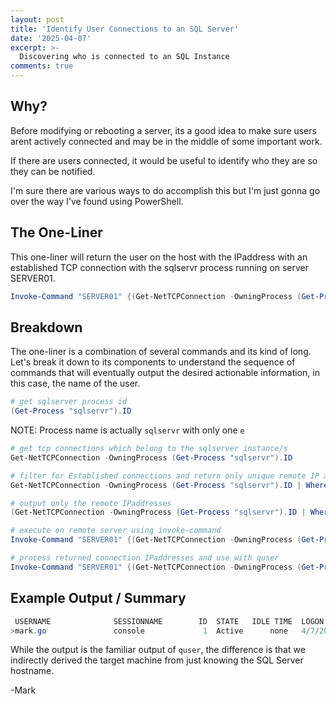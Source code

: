```yaml
---
layout: post
title: 'Identify User Connections to an SQL Server'
date: '2025-04-07'
excerpt: >-
  Discovering who is connected to an SQL Instance
comments: true
---
```


## Why?

Before modifying or rebooting a server, its a good idea to make sure users arent actively connected and may be in the middle of some important work. 

If there are users connected, it would be useful to identify who they are so they can be notified. 

I'm sure there are various ways to do accomplish this but I'm just gonna go over the way I've found using PowerShell. 

## The One-Liner

This one-liner will return the user on the host with the IPaddress with an established TCP connection with the sqlservr process running on server SERVER01.

```powershell
Invoke-Command "SERVER01" {(Get-NetTCPConnection -OwningProcess (Get-Process "sqlservr").ID | Where-Object State -eq "Established" | Select-Object RemoteAddress -Unique).RemoteAddress} | Foreach-Object {quser /server:$_}
```
## Breakdown

The one-liner is a combination of several commands and its kind of long. Let's break it down to its components to understand the sequence of commands that will eventually output the desired actionable information, in this case, the name of the user. 

```powershell
# get sqlserver process id
(Get-Process "sqlservr").ID
```
NOTE: Process name is actually `sqlservr` with only one `e`

```powershell
# get tcp connections which belong to the sqlserver instance/s
Get-NetTCPConnection -OwningProcess (Get-Process "sqlservr").ID
```

```powershell
# filter for Established connections and return only unique remote IP address
Get-NetTCPConnection -OwningProcess (Get-Process "sqlservr").ID | Where-Object State -eq "Established" | Select-Object RemoteAddress -Unique
```

```powershell
# output only the remote IPaddresses
(Get-NetTCPConnection -OwningProcess (Get-Process "sqlservr").ID | Where-Object State -eq "Established" | Select-Object RemoteAddress -Unique).RemoteAddress
```

```powershell
# execute on remote server using invoke-command
Invoke-Command "SERVER01" {(Get-NetTCPConnection -OwningProcess (Get-Process "sqlservr").ID | Where-Object State -eq "Established" | Select-Object RemoteAddress -Unique).RemoteAddress}
```

```powershell
# process returned connection IPaddresses and use with quser
Invoke-Command "SERVER01" {(Get-NetTCPConnection -OwningProcess (Get-Process "sqlservr").ID | Where-Object State -eq "Established" | Select-Object RemoteAddress -Unique).RemoteAddress} | Foreach-Object {quser /server:$_}
```

## Example Output / Summary

```powershell
 USERNAME              SESSIONNAME        ID  STATE   IDLE TIME  LOGON TIME
>mark.go               console             1  Active      none   4/7/2025 6:34 AM
```
While the output is the familiar output of `quser`, the difference is that we indirectly derived the target machine from just knowing the SQL Server hostname.

-Mark
